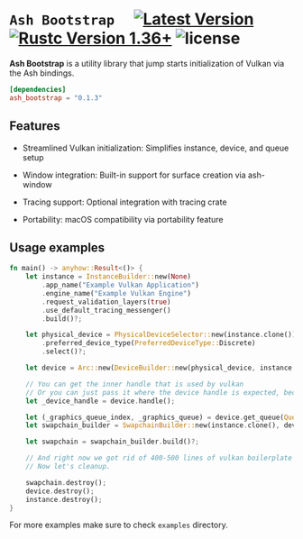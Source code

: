 # `Ash Bootstrap`&emsp; [![Latest Version]][crates.io] [![Rustc Version 1.36+]][rustc] ![license]

[Latest Version]: https://img.shields.io/crates/v/ash_bootstrap.svg
[crates.io]: https://crates.io/crates/ash\_bootstrap
[Rustc Version 1.36+]: https://img.shields.io/badge/rustc-1.85+-lightgray.svg
[rustc]: https://blog.rust-lang.org/2025/02/20/Rust-1.85.0/
[license]: https://img.shields.io/badge/license-Apache--2.0_OR_MIT-blue

**Ash Bootstrap** is a utility library that jump starts initialization of Vulkan via the Ash bindings.

```toml
[dependencies]
ash_bootstrap = "0.1.3"
```


## Features
- Streamlined Vulkan initialization: Simplifies instance, device, and queue setup

- Window integration: Built-in support for surface creation via ash-window

- Tracing support: Optional integration with tracing crate

- Portability: macOS compatibility via portability feature

## Usage examples
```rust
fn main() -> anyhow::Result<()> {
    let instance = InstanceBuilder::new(None)
        .app_name("Example Vulkan Application")
        .engine_name("Example Vulkan Engine")
        .request_validation_layers(true)
        .use_default_tracing_messenger()
        .build()?;

    let physical_device = PhysicalDeviceSelector::new(instance.clone())
        .preferred_device_type(PreferredDeviceType::Discrete)
        .select()?;

    let device = Arc::new(DeviceBuilder::new(physical_device, instance.clone()).build()?);

    // You can get the inner handle that is used by vulkan
    // Or you can just pass it where the device handle is expected, because it implements AsRef.
    let _device_handle = device.handle();

    let (_graphics_queue_index, _graphics_queue) = device.get_queue(QueueType::Graphics)?;
    let swapchain_builder = SwapchainBuilder::new(instance.clone(), device.clone());

    let swapchain = swapchain_builder.build()?;

    // And right now we got rid of 400-500 lines of vulkan boilerplate just like that.
    // Now let's cleanup.

    swapchain.destroy();
    device.destroy();
    instance.destroy();
}
```

For more examples make sure to check `examples` directory.

